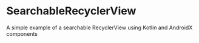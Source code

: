 # SearchableRecyclerView
A simple example of a searchable RecyclerView using Kotlin and AndroidX components
